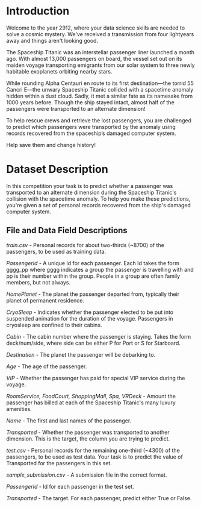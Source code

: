 # Introduction

Welcome to the year 2912, where your data science skills are needed to solve a cosmic mystery. We've received a transmission from four lightyears away and things aren't looking good.

The Spaceship Titanic was an interstellar passenger liner launched a month ago. With almost 13,000 passengers on board, the vessel set out on its maiden voyage transporting emigrants from our solar system to three newly habitable exoplanets orbiting nearby stars.

While rounding Alpha Centauri en route to its first destination—the torrid 55 Cancri E—the unwary Spaceship Titanic collided with a spacetime anomaly hidden within a dust cloud. Sadly, it met a similar fate as its namesake from 1000 years before. Though the ship stayed intact, almost half of the passengers were transported to an alternate dimension!

To help rescue crews and retrieve the lost passengers, you are challenged to predict which passengers were transported by the anomaly using records recovered from the spaceship’s damaged computer system.

Help save them and change history!


# Dataset Description

In this competition your task is to predict whether a passenger was transported to an alternate dimension during the Spaceship Titanic's collision with the spacetime anomaly. To help you make these predictions, you're given a set of personal records recovered from the ship's damaged computer system.

## File and Data Field Descriptions

*train.csv* - Personal records for about two-thirds (~8700) of the passengers, to be used as training data.

*PassengerId* - A unique Id for each passenger. Each Id takes the form gggg_pp where gggg indicates a group the passenger is travelling with and pp is their number within the group. People in a group are often family members, but not always.

*HomePlanet* - The planet the passenger departed from, typically their planet of permanent residence.

*CryoSleep* - Indicates whether the passenger elected to be put into suspended animation for the duration of the voyage. Passengers in cryosleep are confined to their cabins.

*Cabin* - The cabin number where the passenger is staying. Takes the form deck/num/side, where side can be either P for Port or S for Starboard.

*Destination* - The planet the passenger will be debarking to.

*Age* - The age of the passenger.

*VIP* - Whether the passenger has paid for special VIP service during the voyage.

*RoomService, FoodCourt, ShoppingMall, Spa, VRDeck* - Amount the passenger has billed at each of the Spaceship Titanic's many luxury amenities.

*Name* - The first and last names of the passenger.

*Transported* - Whether the passenger was transported to another dimension. This is the target, the column you are trying to predict.

*test.csv* - Personal records for the remaining one-third (~4300) of the passengers, to be used as test data. Your task is to predict the value of Transported for the passengers in this set.

*sample_submission.csv* - A submission file in the correct format.

*PassengerId* - Id for each passenger in the test set.

*Transported* - The target. For each passenger, predict either True or False.
